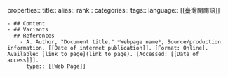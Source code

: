 properties::
title::
alias::
rank::
categories::
tags::
language:: [[臺灣閩南語]]

	- ## Content
	- ## Variants
	- ## References
		- A. Author, "Document title," *Webpage name*, Source/production information, [[Date of internet publication]]. [Format: Online]. Available: [link_to_page](link_to_page). [Accessed: [[Date of access]]].
		  type:: [[Web Page]]